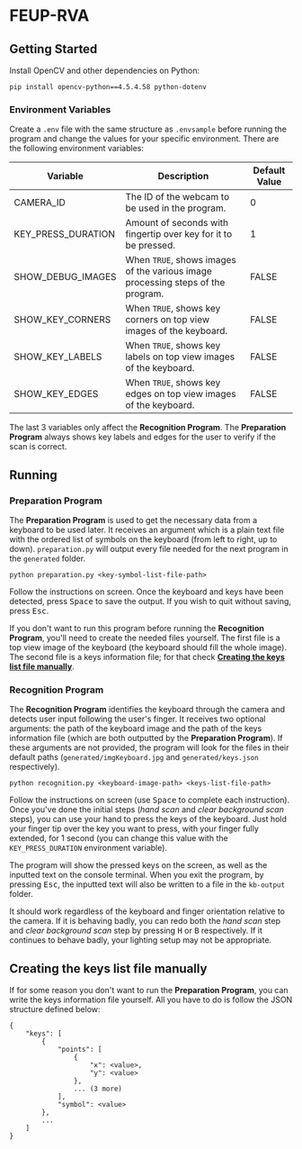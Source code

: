 # FEUP-RVA
## Getting Started
Install OpenCV and other dependencies on Python:

```
pip install opencv-python==4.5.4.58 python-dotenv
```

### Environment Variables

Create a `.env` file with the same structure as `.envsample` before running the program and change the values for your specific environment. There are the following environment variables:

| **Variable**       | **Description**                                                                 | **Default Value** |
|--------------------|---------------------------------------------------------------------------------|-------------------|
| CAMERA_ID          | The ID of the webcam to be used in the program.                                 | 0                 |
| KEY_PRESS_DURATION | Amount of seconds with fingertip over key for it to be pressed.                 | 1                 |
| SHOW_DEBUG_IMAGES  | When `TRUE`, shows images of the various image processing steps of the program. | FALSE             |
| SHOW_KEY_CORNERS   | When `TRUE`, shows key corners on top view images of the keyboard.              | FALSE             |
| SHOW_KEY_LABELS    | When `TRUE`, shows key labels on top view images of the keyboard.               | FALSE             |
| SHOW_KEY_EDGES     | When `TRUE`, shows key edges on top view images of the keyboard.                | FALSE             |

The last 3 variables only affect the **Recognition Program**. The **Preparation Program** always shows key labels and edges for the user to verify if the scan is correct.

## Running

### Preparation Program

The **Preparation Program** is used to get the necessary data from a keyboard to be used later. It receives an argument which is a plain text file with the ordered list of symbols on the keyboard (from left to right, up to down). `preparation.py` will output every file needed for the next program in the `generated` folder. 

```
python preparation.py <key-symbol-list-file-path>
```

Follow the instructions on screen. Once the keyboard and keys have been detected, press <kbd>Space</kbd> to save the output. If you wish to quit without saving, press <kbd>Esc</kbd>.

If you don't want to run this program before running the **Recognition Program**, you'll need to create the needed files yourself. The first file is a top view image of the keyboard (the keyboard should fill the whole image). The second file is a keys information file; for that check [**Creating the keys list file manually**](#Creating-the-keys-list-file-manually).

### Recognition Program

The **Recognition Program** identifies the keyboard through the camera and detects user input following the user's finger. It receives two optional arguments: the path of the keyboard image and the path of the keys information file (which are both outputted by the **Preparation Program**). If these arguments are not provided, the program will look for the files in their default paths (`generated/imgKeyboard.jpg` and `generated/keys.json` respectively).

```
python recognition.py <keyboard-image-path> <keys-list-file-path>
```

Follow the instructions on screen (use <kbd>Space</kbd> to complete each instruction). Once you've done the initial steps (*hand scan* and *clear background scan* steps), you can use your hand to press the keys of the keyboard. Just hold your finger tip over the key you want to press, with your finger fully extended, for 1 second (you can change this value with the `KEY_PRESS_DURATION` environment variable).

The program will show the pressed keys on the screen, as well as the inputted text on the console terminal. When you exit the program, by pressing <kbd>Esc</kbd>, the inputted text will also be written to a file in the `kb-output` folder. 

It should work regardless of the keyboard and finger orientation relative to the camera. If it is behaving badly, you can redo both the *hand scan* step and *clear background scan* step by pressing <kbd>H</kbd> or <kbd>B</kbd> respectively. If it continues to behave badly, your lighting setup may not be appropriate.

## Creating the keys list file manually

If for some reason you don't want to run the **Preparation Program**, you can write the keys information file yourself. All you have to do is follow the JSON structure defined below:
```
{
    "keys": [
        {
            "points": [
                {
                    "x": <value>,
                    "y": <value>
                },
                ... (3 more)
            ],
            "symbol": <value>
        },
        ...
    ]
}
```